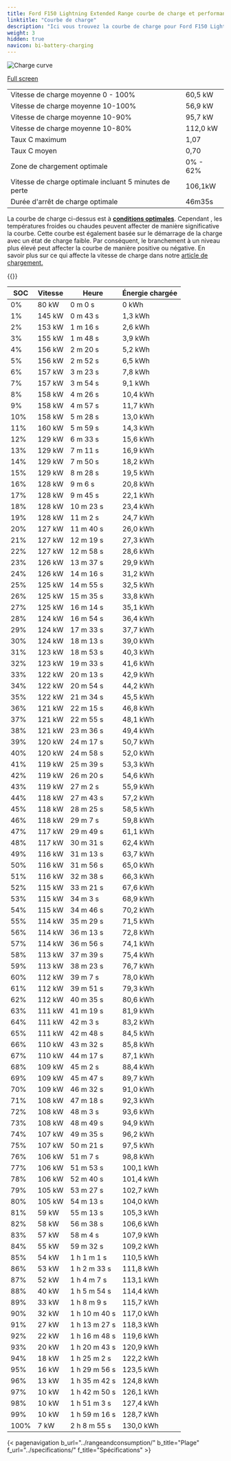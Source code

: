 ```yaml
---
title: Ford F150 Lightning Extended Range courbe de charge et performances
linktitle: "Courbe de charge"
description: "Ici vous trouvez la courbe de charge pour Ford F150 Lightning Extended Range."
weight: 3
hidden: true
navicon: bi-battery-charging
---
```

<!-- markdownlint-disable MD033 -->
<img src="/images/models/ford/f150_lightning/f150_lightning_extended_range/chargingcurve.svg" alt="Charge curve" class="img-fluid">

[Full screen](/images/models/ford/f150_lightning/f150_lightning_extended_range/chargingcurve.svg)


<table class="table table-striped border">
<tbody>
<tr>
<td>Vitesse de charge moyenne 0 - 100%</td><td>60,5 kW</td>
</tr>
<tr>
<td>Vitesse de charge moyenne 10-100%</td><td>56,9 kW</td>
</tr>
<tr>
<td>Vitesse de charge moyenne 10-90%</td><td>95,7 kW</td>
</tr>
<tr>
<td>Vitesse de charge moyenne 10-80%</td><td>112,0 kW</td>
</tr>
<tr>
<td>Taux C maximum</td><td>1,07</td>
</tr>
<tr>
<td>Taux C moyen</td><td>0,70</td>
</tr>
<tr>
<td>Zone de chargement optimale</td><td>0% - 62%</td>
</tr>
<tr>
<td>Vitesse de charge optimale incluant 5 minutes de perte</td><td>106,1kW</td>
</tr>
<tr>
<td>Durée d'arrêt de charge optimale</td><td>46m35s</td>
</tr>
</tbody>
</table>


La courbe de charge ci-dessus est à **[conditions optimales](../../../../../technology/battery/charging/#temperature)**. Cependant , les températures froides ou chaudes peuvent affecter de manière significative la courbe. Cette courbe est également basée sur le démarrage de la charge avec un état de charge faible. Par conséquent, le branchement à un niveau plus élevé peut affecter la courbe de manière positive ou négative. En savoir plus sur ce qui affecte la vitesse de charge dans notre [article de chargement.](../../../../../technology/battery/charging/)


{{<evkxdisplayaddarticle />}}
<table class="table table-striped border">
<thead>
<tr><th>SOC</th><th>Vitesse</th><th>Heure</th><th>Énergie chargée</th></tr>
</thead>
<tbody>
<tr>
<td>0%</td><td>80 kW</td><td> 0 m 0 s </td><td>0 kWh </td>
</tr>
<tr>
<td>1%</td><td>145 kW</td><td> 0 m 43 s </td><td>1,3 kWh </td>
</tr>
<tr>
<td>2%</td><td>153 kW</td><td> 1 m 16 s </td><td>2,6 kWh </td>
</tr>
<tr>
<td>3%</td><td>155 kW</td><td> 1 m 48 s </td><td>3,9 kWh </td>
</tr>
<tr>
<td>4%</td><td>156 kW</td><td> 2 m 20 s </td><td>5,2 kWh </td>
</tr>
<tr>
<td>5%</td><td>156 kW</td><td> 2 m 52 s </td><td>6,5 kWh </td>
</tr>
<tr>
<td>6%</td><td>157 kW</td><td> 3 m 23 s </td><td>7,8 kWh </td>
</tr>
<tr>
<td>7%</td><td>157 kW</td><td> 3 m 54 s </td><td>9,1 kWh </td>
</tr>
<tr>
<td>8%</td><td>158 kW</td><td> 4 m 26 s </td><td>10,4 kWh </td>
</tr>
<tr>
<td>9%</td><td>158 kW</td><td> 4 m 57 s </td><td>11,7 kWh </td>
</tr>
<tr>
<td>10%</td><td>158 kW</td><td> 5 m 28 s </td><td>13,0 kWh </td>
</tr>
<tr>
<td>11%</td><td>160 kW</td><td> 5 m 59 s </td><td>14,3 kWh </td>
</tr>
<tr>
<td>12%</td><td>129 kW</td><td> 6 m 33 s </td><td>15,6 kWh </td>
</tr>
<tr>
<td>13%</td><td>129 kW</td><td> 7 m 11 s </td><td>16,9 kWh </td>
</tr>
<tr>
<td>14%</td><td>129 kW</td><td> 7 m 50 s </td><td>18,2 kWh </td>
</tr>
<tr>
<td>15%</td><td>129 kW</td><td> 8 m 28 s </td><td>19,5 kWh </td>
</tr>
<tr>
<td>16%</td><td>128 kW</td><td> 9 m 6 s </td><td>20,8 kWh </td>
</tr>
<tr>
<td>17%</td><td>128 kW</td><td> 9 m 45 s </td><td>22,1 kWh </td>
</tr>
<tr>
<td>18%</td><td>128 kW</td><td> 10 m 23 s </td><td>23,4 kWh </td>
</tr>
<tr>
<td>19%</td><td>128 kW</td><td> 11 m 2 s </td><td>24,7 kWh </td>
</tr>
<tr>
<td>20%</td><td>127 kW</td><td> 11 m 40 s </td><td>26,0 kWh </td>
</tr>
<tr>
<td>21%</td><td>127 kW</td><td> 12 m 19 s </td><td>27,3 kWh </td>
</tr>
<tr>
<td>22%</td><td>127 kW</td><td> 12 m 58 s </td><td>28,6 kWh </td>
</tr>
<tr>
<td>23%</td><td>126 kW</td><td> 13 m 37 s </td><td>29,9 kWh </td>
</tr>
<tr>
<td>24%</td><td>126 kW</td><td> 14 m 16 s </td><td>31,2 kWh </td>
</tr>
<tr>
<td>25%</td><td>125 kW</td><td> 14 m 55 s </td><td>32,5 kWh </td>
</tr>
<tr>
<td>26%</td><td>125 kW</td><td> 15 m 35 s </td><td>33,8 kWh </td>
</tr>
<tr>
<td>27%</td><td>125 kW</td><td> 16 m 14 s </td><td>35,1 kWh </td>
</tr>
<tr>
<td>28%</td><td>124 kW</td><td> 16 m 54 s </td><td>36,4 kWh </td>
</tr>
<tr>
<td>29%</td><td>124 kW</td><td> 17 m 33 s </td><td>37,7 kWh </td>
</tr>
<tr>
<td>30%</td><td>124 kW</td><td> 18 m 13 s </td><td>39,0 kWh </td>
</tr>
<tr>
<td>31%</td><td>123 kW</td><td> 18 m 53 s </td><td>40,3 kWh </td>
</tr>
<tr>
<td>32%</td><td>123 kW</td><td> 19 m 33 s </td><td>41,6 kWh </td>
</tr>
<tr>
<td>33%</td><td>122 kW</td><td> 20 m 13 s </td><td>42,9 kWh </td>
</tr>
<tr>
<td>34%</td><td>122 kW</td><td> 20 m 54 s </td><td>44,2 kWh </td>
</tr>
<tr>
<td>35%</td><td>122 kW</td><td> 21 m 34 s </td><td>45,5 kWh </td>
</tr>
<tr>
<td>36%</td><td>121 kW</td><td> 22 m 15 s </td><td>46,8 kWh </td>
</tr>
<tr>
<td>37%</td><td>121 kW</td><td> 22 m 55 s </td><td>48,1 kWh </td>
</tr>
<tr>
<td>38%</td><td>121 kW</td><td> 23 m 36 s </td><td>49,4 kWh </td>
</tr>
<tr>
<td>39%</td><td>120 kW</td><td> 24 m 17 s </td><td>50,7 kWh </td>
</tr>
<tr>
<td>40%</td><td>120 kW</td><td> 24 m 58 s </td><td>52,0 kWh </td>
</tr>
<tr>
<td>41%</td><td>119 kW</td><td> 25 m 39 s </td><td>53,3 kWh </td>
</tr>
<tr>
<td>42%</td><td>119 kW</td><td> 26 m 20 s </td><td>54,6 kWh </td>
</tr>
<tr>
<td>43%</td><td>119 kW</td><td> 27 m 2 s </td><td>55,9 kWh </td>
</tr>
<tr>
<td>44%</td><td>118 kW</td><td> 27 m 43 s </td><td>57,2 kWh </td>
</tr>
<tr>
<td>45%</td><td>118 kW</td><td> 28 m 25 s </td><td>58,5 kWh </td>
</tr>
<tr>
<td>46%</td><td>118 kW</td><td> 29 m 7 s </td><td>59,8 kWh </td>
</tr>
<tr>
<td>47%</td><td>117 kW</td><td> 29 m 49 s </td><td>61,1 kWh </td>
</tr>
<tr>
<td>48%</td><td>117 kW</td><td> 30 m 31 s </td><td>62,4 kWh </td>
</tr>
<tr>
<td>49%</td><td>116 kW</td><td> 31 m 13 s </td><td>63,7 kWh </td>
</tr>
<tr>
<td>50%</td><td>116 kW</td><td> 31 m 56 s </td><td>65,0 kWh </td>
</tr>
<tr>
<td>51%</td><td>116 kW</td><td> 32 m 38 s </td><td>66,3 kWh </td>
</tr>
<tr>
<td>52%</td><td>115 kW</td><td> 33 m 21 s </td><td>67,6 kWh </td>
</tr>
<tr>
<td>53%</td><td>115 kW</td><td> 34 m 3 s </td><td>68,9 kWh </td>
</tr>
<tr>
<td>54%</td><td>115 kW</td><td> 34 m 46 s </td><td>70,2 kWh </td>
</tr>
<tr>
<td>55%</td><td>114 kW</td><td> 35 m 29 s </td><td>71,5 kWh </td>
</tr>
<tr>
<td>56%</td><td>114 kW</td><td> 36 m 13 s </td><td>72,8 kWh </td>
</tr>
<tr>
<td>57%</td><td>114 kW</td><td> 36 m 56 s </td><td>74,1 kWh </td>
</tr>
<tr>
<td>58%</td><td>113 kW</td><td> 37 m 39 s </td><td>75,4 kWh </td>
</tr>
<tr>
<td>59%</td><td>113 kW</td><td> 38 m 23 s </td><td>76,7 kWh </td>
</tr>
<tr>
<td>60%</td><td>112 kW</td><td> 39 m 7 s </td><td>78,0 kWh </td>
</tr>
<tr>
<td>61%</td><td>112 kW</td><td> 39 m 51 s </td><td>79,3 kWh </td>
</tr>
<tr>
<td>62%</td><td>112 kW</td><td> 40 m 35 s </td><td>80,6 kWh </td>
</tr>
<tr>
<td>63%</td><td>111 kW</td><td> 41 m 19 s </td><td>81,9 kWh </td>
</tr>
<tr>
<td>64%</td><td>111 kW</td><td> 42 m 3 s </td><td>83,2 kWh </td>
</tr>
<tr>
<td>65%</td><td>111 kW</td><td> 42 m 48 s </td><td>84,5 kWh </td>
</tr>
<tr>
<td>66%</td><td>110 kW</td><td> 43 m 32 s </td><td>85,8 kWh </td>
</tr>
<tr>
<td>67%</td><td>110 kW</td><td> 44 m 17 s </td><td>87,1 kWh </td>
</tr>
<tr>
<td>68%</td><td>109 kW</td><td> 45 m 2 s </td><td>88,4 kWh </td>
</tr>
<tr>
<td>69%</td><td>109 kW</td><td> 45 m 47 s </td><td>89,7 kWh </td>
</tr>
<tr>
<td>70%</td><td>109 kW</td><td> 46 m 32 s </td><td>91,0 kWh </td>
</tr>
<tr>
<td>71%</td><td>108 kW</td><td> 47 m 18 s </td><td>92,3 kWh </td>
</tr>
<tr>
<td>72%</td><td>108 kW</td><td> 48 m 3 s </td><td>93,6 kWh </td>
</tr>
<tr>
<td>73%</td><td>108 kW</td><td> 48 m 49 s </td><td>94,9 kWh </td>
</tr>
<tr>
<td>74%</td><td>107 kW</td><td> 49 m 35 s </td><td>96,2 kWh </td>
</tr>
<tr>
<td>75%</td><td>107 kW</td><td> 50 m 21 s </td><td>97,5 kWh </td>
</tr>
<tr>
<td>76%</td><td>106 kW</td><td> 51 m 7 s </td><td>98,8 kWh </td>
</tr>
<tr>
<td>77%</td><td>106 kW</td><td> 51 m 53 s </td><td>100,1 kWh </td>
</tr>
<tr>
<td>78%</td><td>106 kW</td><td> 52 m 40 s </td><td>101,4 kWh </td>
</tr>
<tr>
<td>79%</td><td>105 kW</td><td> 53 m 27 s </td><td>102,7 kWh </td>
</tr>
<tr>
<td>80%</td><td>105 kW</td><td> 54 m 13 s </td><td>104,0 kWh </td>
</tr>
<tr>
<td>81%</td><td>59 kW</td><td> 55 m 13 s </td><td>105,3 kWh </td>
</tr>
<tr>
<td>82%</td><td>58 kW</td><td> 56 m 38 s </td><td>106,6 kWh </td>
</tr>
<tr>
<td>83%</td><td>57 kW</td><td> 58 m 4 s </td><td>107,9 kWh </td>
</tr>
<tr>
<td>84%</td><td>55 kW</td><td> 59 m 32 s </td><td>109,2 kWh </td>
</tr>
<tr>
<td>85%</td><td>54 kW</td><td>1 h 1 m 1 s </td><td>110,5 kWh </td>
</tr>
<tr>
<td>86%</td><td>53 kW</td><td>1 h 2 m 33 s </td><td>111,8 kWh </td>
</tr>
<tr>
<td>87%</td><td>52 kW</td><td>1 h 4 m 7 s </td><td>113,1 kWh </td>
</tr>
<tr>
<td>88%</td><td>40 kW</td><td>1 h 5 m 54 s </td><td>114,4 kWh </td>
</tr>
<tr>
<td>89%</td><td>33 kW</td><td>1 h 8 m 9 s </td><td>115,7 kWh </td>
</tr>
<tr>
<td>90%</td><td>32 kW</td><td>1 h 10 m 40 s </td><td>117,0 kWh </td>
</tr>
<tr>
<td>91%</td><td>27 kW</td><td>1 h 13 m 27 s </td><td>118,3 kWh </td>
</tr>
<tr>
<td>92%</td><td>22 kW</td><td>1 h 16 m 48 s </td><td>119,6 kWh </td>
</tr>
<tr>
<td>93%</td><td>20 kW</td><td>1 h 20 m 43 s </td><td>120,9 kWh </td>
</tr>
<tr>
<td>94%</td><td>18 kW</td><td>1 h 25 m 2 s </td><td>122,2 kWh </td>
</tr>
<tr>
<td>95%</td><td>16 kW</td><td>1 h 29 m 56 s </td><td>123,5 kWh </td>
</tr>
<tr>
<td>96%</td><td>13 kW</td><td>1 h 35 m 42 s </td><td>124,8 kWh </td>
</tr>
<tr>
<td>97%</td><td>10 kW</td><td>1 h 42 m 50 s </td><td>126,1 kWh </td>
</tr>
<tr>
<td>98%</td><td>10 kW</td><td>1 h 51 m 3 s </td><td>127,4 kWh </td>
</tr>
<tr>
<td>99%</td><td>10 kW</td><td>1 h 59 m 16 s </td><td>128,7 kWh </td>
</tr>
<tr>
<td>100%</td><td>7 kW</td><td>2 h 8 m 55 s </td><td>130,0 kWh </td>
</tr>
</tbody>
</table>


{< pagenavigation b_url="../rangeandconsumption/" b_title="Plage" f_url="../specifications/" f_title="Spécifications" >}

